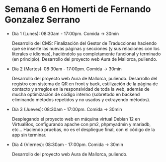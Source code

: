 # Semana 6 en Homerti de Fernando Gonzalez Serrano

- Día 1 (Lunes):
08:30am - 17:00pm.
Comida -> 30min

    Desarrollo del CMS: Finalización del Gestor de Traducciones haciendo que se inserte las nuevas páginas y secciones (y sus relaciones con los literales e idiomas), haciéndolo ya completamente funcional y terminado (en principio).
    Desarrollo del proyecto web Aura de Mallorca, puliendo.

- Día 2 (Martes):
08:30am - 17:00pm.
Comida -> 30min

    Desarrollo del proyecto web Aura de Mallorca, puliendo. Desarrollo del registro con sistema de QR en front y back, estilización de la página de contacto y arreglos en la responsividad de toda la web, además de mucha optimización de código interno (sobretodo en backend eliminando métodos repetidos y no usados y extrayendo métodos).

- Día 3 (Jueves):
08:30am - 17:00pm.
Comida -> 30min

    Desplegando el proyecto web en máquina virtual Debian 12 en VirtualBox, configurando apache con pm2, phpmyadmin y mariadb, etc... Haciendo pruebas, no es el despliegue final, con el código de la app sin terminar.

- Día 4 (Viernes):
08:30am - 17:00pm.
Comida -> 30min

    Desarrollo del proyecto web Aura de Mallorca, puliendo.
